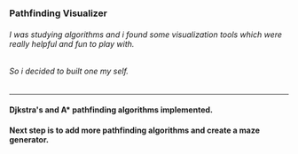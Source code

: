 ### Pathfinding Visualizer   

###### I was studying algorithms and i found some visualization tools which were really helpful and fun to play with.   
###### So i decided to built one my self.   
---
#### __Djkstra's__ and __A*__ pathfinding algorithms implemented.   
#### Next step is to add more pathfinding algorithms and create a maze generator.   